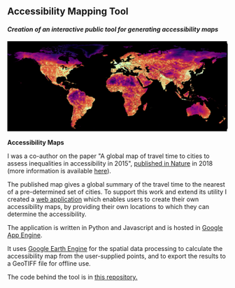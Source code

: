 ## Accessibility Mapping Tool

#### *Creation of an interactive public tool for generating accessibility maps*

<img src="../images/accessibility/Accessibility_World_BLK.png?raw=true"/>

**Accessibility Maps** 

I was a co-author on the paper "A global map of travel time to cities to assess inequalities in accessibility in 2015", <a href="https://www.nature.com/articles/nature25181" target="_blank">published in Nature</a> in 2018 (more information is available <a href="https://map.ox.ac.uk/research-project/accessibility_to_cities/" target="_blank">here</a>).

The published map gives a global summary of the travel time to the nearest of a pre-determined set of cities. To support this work and extend its utility I created a <a href="https://access-mapper.appspot.com/" target="_blank">web application</a> which enables users to create their own accessibility maps, by providing their own locations to which they can determine the accessibility.

The application is written in Python and Javascript and is hosted in <a href="https://cloud.google.com/appengine/" target="_blank">Google App Engine</a>. 

It uses <a href="https://earthengine.google.com/" target="_blank">Google Earth Engine</a> for the spatial data processing to calculate the accessibility map from the user-supplied points, and to export the results to a GeoTIFF file for offline use.

The code behind the tool is in <a href="https://github.com/harry-gibson/ee-access-tool/tree/master" target="_blank">this repository.</a>